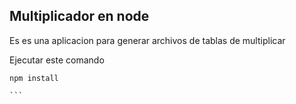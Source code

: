 
## Multiplicador en node

Es es una aplicacion para generar archivos de tablas de 
multiplicar

Ejecutar este comando

````
npm install

```